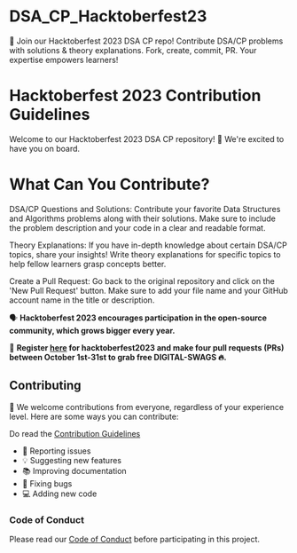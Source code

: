 # DSA_CP_Hacktoberfest23
🚀 Join our Hacktoberfest 2023 DSA CP repo! Contribute DSA/CP problems with solutions &amp; theory explanations. Fork, create, commit, PR. Your expertise empowers learners! 
# Hacktoberfest 2023 Contribution Guidelines

Welcome to our Hacktoberfest 2023 DSA CP repository! 🎉 We're excited to have you on board. 

# What Can You Contribute?

DSA/CP Questions and Solutions: Contribute your favorite Data Structures and Algorithms problems along with their solutions. Make sure to include the problem description and your code in a clear and readable format.

Theory Explanations: If you have in-depth knowledge about certain DSA/CP topics, share your insights! Write theory explanations for specific topics to help fellow learners grasp concepts better.


 Create a Pull Request: Go back to the original repository and click on the 'New Pull Request' button. Make sure to add your file name and your GitHub account name in the title or description.

 🗣 **Hacktoberfest 2023 encourages participation in the open-source community, which grows bigger every year.**

📢 **Register [here](https://hacktoberfest2023.digitalocean.com) for hacktoberfest2023 and make four pull requests (PRs) between October 1st-31st to grab free DIGITAL-SWAGS 🔥.**

## Contributing

🎉 We welcome contributions from everyone, regardless of your experience level. Here are some ways you can contribute:

Do read the [Contribution Guidelines](/CONTRIBUTING.md)

- 🐞 Reporting issues
- 💡 Suggesting new features
- 📚 Improving documentation
- 🐛 Fixing bugs
- 💻 Adding new code

### Code of Conduct

Please read our [Code of Conduct](CODE_OF_CONDUCT.md) before participating in this project.



</div>
